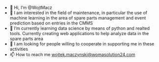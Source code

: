 - 👋 Hi, I’m @WojtMacz
- 👀 I am interested in the field of maintenance, in particular the use of machine learning in the area of spare parts management and event prediction based on entries in the CMMS
- 🌱 I’m currently learning data science by means of python and realted tools. Currently creating web applications to help analyze data in the spare parts area
- 💞️ I am looking for people willing to cooperate in supporting me in these activities
- 📫 How to reach me wojtek.maczynski@womasolution24.com

<!---
WojtMacz/WojtMacz is a ✨ special ✨ repository because its `README.md` (this file) appears on your GitHub profile.
You can click the Preview link to take a look at your changes.
--->
